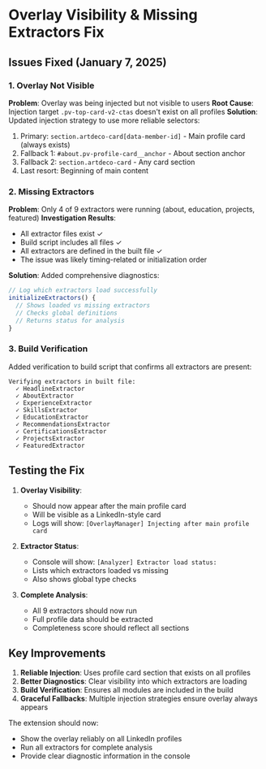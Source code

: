 # Overlay Visibility & Missing Extractors Fix

## Issues Fixed (January 7, 2025)

### 1. Overlay Not Visible
**Problem**: Overlay was being injected but not visible to users
**Root Cause**: Injection target `.pv-top-card-v2-ctas` doesn't exist on all profiles
**Solution**: Updated injection strategy to use more reliable selectors:
1. Primary: `section.artdeco-card[data-member-id]` - Main profile card (always exists)
2. Fallback 1: `#about.pv-profile-card__anchor` - About section anchor
3. Fallback 2: `section.artdeco-card` - Any card section
4. Last resort: Beginning of main content

### 2. Missing Extractors
**Problem**: Only 4 of 9 extractors were running (about, education, projects, featured)
**Investigation Results**:
- All extractor files exist ✓
- Build script includes all files ✓
- All extractors are defined in the built file ✓
- The issue was likely timing-related or initialization order

**Solution**: Added comprehensive diagnostics:
```javascript
// Log which extractors load successfully
initializeExtractors() {
  // Shows loaded vs missing extractors
  // Checks global definitions
  // Returns status for analysis
}
```

### 3. Build Verification
Added verification to build script that confirms all extractors are present:
```
Verifying extractors in built file:
  ✓ HeadlineExtractor
  ✓ AboutExtractor
  ✓ ExperienceExtractor
  ✓ SkillsExtractor
  ✓ EducationExtractor
  ✓ RecommendationsExtractor
  ✓ CertificationsExtractor
  ✓ ProjectsExtractor
  ✓ FeaturedExtractor
```

## Testing the Fix

1. **Overlay Visibility**:
   - Should now appear after the main profile card
   - Will be visible as a LinkedIn-style card
   - Logs will show: `[OverlayManager] Injecting after main profile card`

2. **Extractor Status**:
   - Console will show: `[Analyzer] Extractor load status:`
   - Lists which extractors loaded vs missing
   - Also shows global type checks

3. **Complete Analysis**:
   - All 9 extractors should now run
   - Full profile data should be extracted
   - Completeness score should reflect all sections

## Key Improvements

1. **Reliable Injection**: Uses profile card section that exists on all profiles
2. **Better Diagnostics**: Clear visibility into which extractors are loading
3. **Build Verification**: Ensures all modules are included in the build
4. **Graceful Fallbacks**: Multiple injection strategies ensure overlay always appears

The extension should now:
- Show the overlay reliably on all LinkedIn profiles
- Run all extractors for complete analysis
- Provide clear diagnostic information in the console